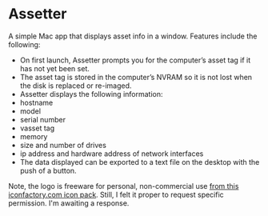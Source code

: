 Assetter
========

[logo]: http://yourmacguy.files.wordpress.com/2013/06/assetter-icon.png "Assetter icon"

A simple Mac app that displays asset info in a window. Features include the following:

* On first launch, Assetter prompts you for the computer’s asset tag if it has not yet been set.
* The asset tag is stored in the computer’s NVRAM so it is not lost when the disk is replaced or re-imaged.
* Assetter displays the following information:
 * hostname
 * model
 * serial number
 * vasset tag
 * memory
 * size and number of drives
 * ip address and hardware address of network interfaces
* The data displayed can be exported to a text file on the desktop with the push of a button.

Note, the logo is freeware for personal, non-commercial use [from this iconfactory.com icon pack](http://iconfactory.com/freeware/preview/tosp). Still, I felt it proper to request specific permission. I'm awaiting a response.
